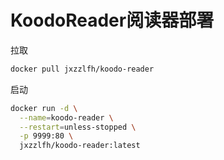 # KoodoReader阅读器部署

拉取
```bash
docker pull jxzzlfh/koodo-reader
```

启动
```bash
docker run -d \
  --name=koodo-reader \
  --restart=unless-stopped \
  -p 9999:80 \
  jxzzlfh/koodo-reader:latest
  
```